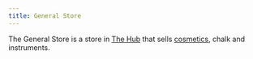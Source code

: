 ```yaml
---
title: General Store
---
```


The General Store is a store in [The Hub](/pages/the-hub) that sells [cosmetics](/pages/cosmetics), chalk and instruments.
